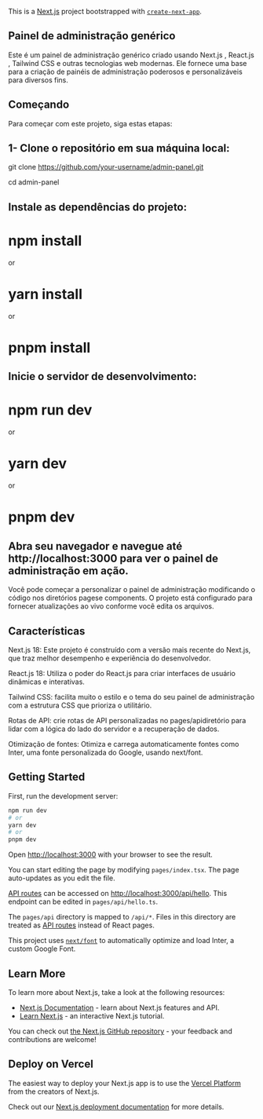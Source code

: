 This is a [Next.js](https://nextjs.org/) project bootstrapped with [`create-next-app`](https://github.com/vercel/next.js/tree/canary/packages/create-next-app).
## Painel de administração genérico
Este é um painel de administração genérico criado usando Next.js , React.js , Tailwind CSS e outras tecnologias web modernas. Ele fornece uma base para a criação de painéis de administração poderosos e personalizáveis ​​para diversos fins.

## Começando
Para começar com este projeto, siga estas etapas:

## 1- Clone o repositório em sua máquina local:

git clone https://github.com/your-username/admin-panel.git

cd admin-panel

## Instale as dependências do projeto:

# npm install
 or
# yarn install
 or
# pnpm install

## Inicie o servidor de desenvolvimento:

# npm run dev
 or
# yarn dev
 or
# pnpm dev

## Abra seu navegador e navegue até http://localhost:3000 para ver o painel de administração em ação.

Você pode começar a personalizar o painel de administração modificando o código nos diretórios pagese components. O projeto está configurado para fornecer atualizações ao vivo conforme você edita os arquivos.

## Características
Next.js 18: Este projeto é construído com a versão mais recente do Next.js, que traz melhor desempenho e experiência do desenvolvedor.

React.js 18: Utiliza o poder do React.js para criar interfaces de usuário dinâmicas e interativas.

Tailwind CSS: facilita muito o estilo e o tema do seu painel de administração com a estrutura CSS que prioriza o utilitário.

Rotas de API: crie rotas de API personalizadas no pages/apidiretório para lidar com a lógica do lado do servidor e a recuperação de dados.

Otimização de fontes: Otimiza e carrega automaticamente fontes como Inter, uma fonte personalizada do Google, usando next/font.

## Getting Started

First, run the development server:

```bash
npm run dev
# or
yarn dev
# or
pnpm dev
```

Open [http://localhost:3000](http://localhost:3000) with your browser to see the result.

You can start editing the page by modifying `pages/index.tsx`. The page auto-updates as you edit the file.

[API routes](https://nextjs.org/docs/api-routes/introduction) can be accessed on [http://localhost:3000/api/hello](http://localhost:3000/api/hello). This endpoint can be edited in `pages/api/hello.ts`.

The `pages/api` directory is mapped to `/api/*`. Files in this directory are treated as [API routes](https://nextjs.org/docs/api-routes/introduction) instead of React pages.

This project uses [`next/font`](https://nextjs.org/docs/basic-features/font-optimization) to automatically optimize and load Inter, a custom Google Font.

## Learn More

To learn more about Next.js, take a look at the following resources:

- [Next.js Documentation](https://nextjs.org/docs) - learn about Next.js features and API.
- [Learn Next.js](https://nextjs.org/learn) - an interactive Next.js tutorial.

You can check out [the Next.js GitHub repository](https://github.com/vercel/next.js/) - your feedback and contributions are welcome!

## Deploy on Vercel

The easiest way to deploy your Next.js app is to use the [Vercel Platform](https://vercel.com/new?utm_medium=default-template&filter=next.js&utm_source=create-next-app&utm_campaign=create-next-app-readme) from the creators of Next.js.

Check out our [Next.js deployment documentation](https://nextjs.org/docs/deployment) for more details.
